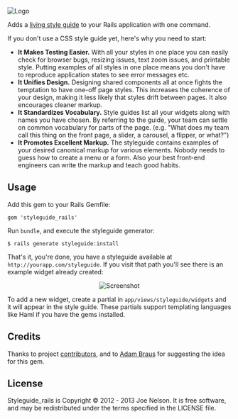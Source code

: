 ![Logo](illustration/logo.png "Logo")

Adds a [living style
guide](http://24ways.org/2011/front-end-style-guides/) to your Rails
application with one command.

If you don't use a CSS style guide yet, here's why you need to start:

* __It Makes Testing Easier.__ With all your styles in one place you can easily
check for browser bugs, resizing issues, text zoom issues, and printable
style. Putting examples of all styles in one place means you don't have to
reproduce application states to see error messages etc.
* __It Unifies Design.__ Designing shared components all at once fights the
temptation to have one-off page styles. This increases the coherence of
your design, making it less likely that styles drift between pages. It
also encourages cleaner markup.
* __It Standardizes Vocabulary.__ Style guides list all your widgets along with
names you have chosen. By referring to the guide, your team can settle
on common vocabulary for parts of the page. (e.g. "What does my team
call this thing on the front page, a slider, a carousel, a flipper, or
what?")
* __It Promotes Excellent Markup.__ The styleguide contains examples of your
desired canonical markup for various elements. Nobody needs to guess how
to create a menu or a form. Also your best front-end engineers can write
the markup and teach good habits.

## Usage

Add this gem to your Rails Gemfile:

    gem 'styleguide_rails'

Run `bundle`, and execute the styleguide generator:

    $ rails generate styleguide:install

That's it, you're done, you have a styleguide available at
`http://yourapp.com/styleguide`. If you visit that path you'll see there
is an example widget already created:

<p align="center">
  <img src="illustration/screenshot.png" alt="Screenshot" />
</p>

To add a new widget, create a partial in `app/views/styleguide/widgets`
and it will appear in the style guide. These partials support templating
languages like Haml if you have the gems installed.

## Credits

Thanks to project
[contributors](https://github.com/begriffs/styleguide_rails/contributors),
and to [Adam Braus](https://github.com/ajbraus) for suggesting the
idea for this gem.

## License

Styleguide_rails is Copyright © 2012 - 2013 Joe Nelson. It is free
software, and may be redistributed under the terms specified in the
LICENSE file.
